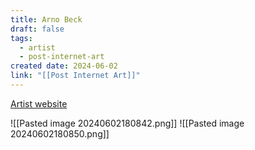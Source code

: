 ```yaml
---
title: Arno Beck
draft: false
tags:
  - artist
  - post-internet-art
created date: 2024-06-02
link: "[[Post Internet Art]]"
---
```

[Artist website](http://arnobeck.de/0)

![[Pasted image 20240602180842.png]]
![[Pasted image 20240602180850.png]]
